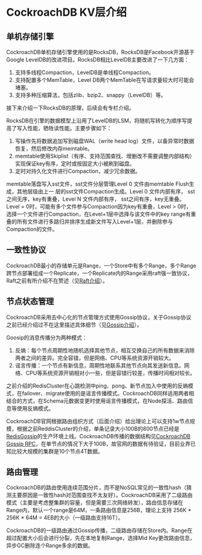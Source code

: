 # CockroachDB KV层介绍

## 单机存储引擎
CockroachDB单机存储引擎使用的是RocksDB，RocksDB是Facebook开源基于Google LevelDB的改进项目。RocksDB相比LevelDB主要改进了一下几方面：
1. 支持多线程Compaction，LevelDB是单线程Compaction。
2. 支持配置多个MemTable，Level DB两个MemTable在写请求量较大时可能会堵塞。
3. 支持多种压缩算法，包括zlib、bzip2、snappy（LevelDB）等。

接下来介绍一下RocksDB的原理，后续会有专栏介绍。

RocksDB在引擎的数据模型上沿用了LevelDB的LSM，将随机写转化为顺序写提高了写入性能，牺牲读性能。主要步骤如下：
1. 写操作先将数据追加写到磁盘WAL（write head log）文件，以备异常时数据恢复，然后修改内存memtable。
2. memtable使用Skiplist（有序、支持范围查找、增删改不需要调整内部结构）实现保证key有序，定时或按固定大小被刷到磁盘。
3. 定时对持久化文件进行Compaction，减少冗余数据。

memtable落盘写入sst文件，sst文件分层管理Level 0 文件由memtable Flush生成，其他层级由上一 层的sst文件Compaction生成。Level 0 文件内部有序， sst之间无序，key有重叠，Level N 文件内部有序， sst之间有序，key无重叠。Level = 0时，可能有多个文件参与Compaction因为key有重叠，Level > 0时，选择一个文件进行Compaction，在Level+1层中选择与该文件中的key range有重叠的所有文件进行多路归并排序生成新文件写入Level+1层，并删除参与Compaction的文件。

## 一致性协议
CockroachDB最小的存储单元是Range，一个Store中有多个Range，多个Range跨节点部署组成一个Replicate，一个Replicate内的Range采用raft强一致协议，Raft之前有所介绍不在赘述（见[Raft介绍](https://github.com/joeylichang/joeylichang.github.io/blob/master/src/distributed_protocol/raft/overview.md#raft%E6%A6%82%E8%BF%B0)）。

## 节点状态管理
CockroachDB采用去中心化的节点管理方式使用Gossip协议，关于Gossip协议之前已经介绍过不在这里描述具体细节（见[Gossip介绍](https://github.com/joeylichang/joeylichang.github.io/blob/master/src/distributed_protocol/gossip/overview.md#gossip%E5%8D%8F%E8%AE%AE%E6%A6%82%E8%BF%B0)）。

Goosip的消息传播分为两种模式：
1. 反熵：每个节点周期性地随机选择其他节点，相互交换自己的所有数据来消除两者之间的差异。完全容错，但是网络、CPU等系统资源开销较大。
2. 谣言传播：一个节点有新信息，周期性地联系其他节点向其发送新信息。网络、CPU等系统资源开销相对小一些，但是容错行较差，传播时间相对较长。

之前介绍的RedisCluster在心跳检测中ping、pong、新节点加入中使用的反熵模式，在failover、migrate使用的是谣言传播模式。CockroachDB同样适用两者相结合的方式，在Schema元数据变更时使用谣言传播模式，在Node探活、路由信息等使用反熵模式。

CockroachDB官网根据路由组织方式（后面介绍）给出理论上可以支持1w节点规模，根据之前ReddisCluster的介绍，单条记录大小100B的800节点已经是[RedisGossip](https://github.com/joeylichang/joeylichang.github.io/blob/master/src/distributed_protocol/gossip/ping_pong.md#pingpong)的生产环境上线。CockroachDB传播的数据结构见[CockroachDB Gossip RPC](https://github.com/cockroachdb/cockroach/blob/master/pkg/gossip/gossip.proto)，在单节点的情况下大于100B，故官网的数据有待验证，目前业界已知比较大规模的集群是10个节点4T数据。


## 路由管理
CockroachDB的路由使用连续范围分片，而不是NoSQL常见的一致性hash（猜测主要原因是一致性hash对范围查找不太友好）。CockroachDB采用了二级路由模式（主要是考虑整集群的容量，但是需要三次网络转发），路由信息存储在Range内，默认一个range是64M，一条路由信息是256B，理论上支持 256K * 256K * 64M = 4EB的大小（一级路由支持16T）。

CockroachDB的一级路由通过Gossip传播，二级路由存储在Store内。Range在超过配置大小后会进行分裂，先在本地复制Range，选择Mid Key更改路由信息，异步GC删除连个Range多余的数据。
